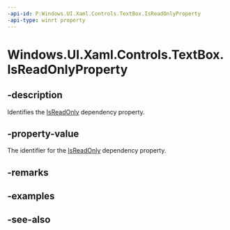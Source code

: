 ```yaml
---
-api-id: P:Windows.UI.Xaml.Controls.TextBox.IsReadOnlyProperty
-api-type: winrt property
---
```


<!-- Property syntax
public Windows.UI.Xaml.DependencyProperty IsReadOnlyProperty { get; }
-->

# Windows.UI.Xaml.Controls.TextBox.IsReadOnlyProperty

## -description
Identifies the [IsReadOnly](textbox_isreadonly.md) dependency property.



## -property-value
The identifier for the [IsReadOnly](textbox_isreadonly.md) dependency property.

## -remarks

## -examples

## -see-also
